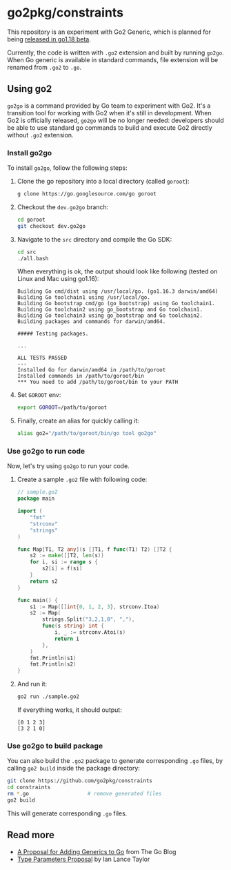 # go2pkg/constraints

This repository is an experiment with Go2 Generic, which is planned for being
[released in go1.18 beta](https://blog.golang.org/generics-proposal).

Currently, the code is written with `.go2` extension and built by running
`go2go`. When Go generic is available in standard commands, file extension will
be renamed from `.go2` to `.go`.

## Using go2

`go2go` is a command provided by Go team to experiment with Go2. It's a
transition tool for working with Go2 when it's still in development. When Go2 is
officially released, `go2go` will be no longer needed: developers should be able
to use standard go commands to build and execute Go2 directly without `.go2`
extension.

### Install go2go

To install `go2go`, follow the following steps:

1. Clone the go repository into a local directory (called `goroot`):
   ```sh
   g clone https://go.googlesource.com/go goroot
   ```
   
2. Checkout the `dev.go2go` branch:
   ```sh
   cd goroot
   git checkout dev.go2go 
   ```
   
3. Navigate to the `src` directory and compile the Go SDK:
   ```sh
   cd src
   ./all.bash
   ```
   
   When everything is ok, the output should look like following (tested on Linux
   and Mac using go1.16):
   
   ```
   Building Go cmd/dist using /usr/local/go. (go1.16.3 darwin/amd64)
   Building Go toolchain1 using /usr/local/go.
   Building Go bootstrap cmd/go (go_bootstrap) using Go toolchain1.
   Building Go toolchain2 using go_bootstrap and Go toolchain1.
   Building Go toolchain3 using go_bootstrap and Go toolchain2.
   Building packages and commands for darwin/amd64.
   
   ##### Testing packages.
   
   ...
   
   ALL TESTS PASSED
   ---
   Installed Go for darwin/amd64 in /path/to/goroot
   Installed commands in /path/to/goroot/bin
   *** You need to add /path/to/goroot/bin to your PATH
   ```
   
4. Set `GOROOT` env:

   ```sh
   export GOROOT=/path/to/goroot
   ```
   
5. Finally, create an alias for quickly calling it:
   ```sh
   alias go2="/path/to/goroot/bin/go tool go2go"
   ```
   
### Use go2go to run code

Now, let's try using `go2go` to run your code.

1. Create a sample `.go2` file with following code:

   ```go
   // sample.go2
   package main
   
   import (
       "fmt"
       "strconv"
       "strings"
   )
   
   func Map[T1, T2 any](s []T1, f func(T1) T2) []T2 {
       s2 := make([]T2, len(s))
       for i, si := range s {
           s2[i] = f(si)
       }
       return s2
   }
   
   func main() {
       s1 := Map([]int{0, 1, 2, 3}, strconv.Itoa)
       s2 := Map(
           strings.Split("3,2,1,0", ","),
           func(s string) int {
               i, _ := strconv.Atoi(s)
               return i
           },
       )
       fmt.Println(s1)
       fmt.Println(s2)
   }
   ```
   
2. And run it:

   ```sh
   go2 run ./sample.go2
   ```
   
   If everything works, it should output:

   ```
   [0 1 2 3]
   [3 2 1 0]
   ```

### Use go2go to build package

You can also build the `.go2` package to generate corresponding `.go` files, by
calling `go2 build` inside the package directory:

```sh
git clone https://github.com/go2pkg/constraints
cd constraints
rm *.go                   # remove generated files  
go2 build
```

This will generate corresponding `.go` files.

## Read more

- [A Proposal for Adding Generics to Go](https://blog.golang.org/generics-proposal) from The Go Blog
- [Type Parameters Proposal](https://go.googlesource.com/proposal/+/refs/heads/master/design/43651-type-parameters.md) by Ian Lance Taylor
